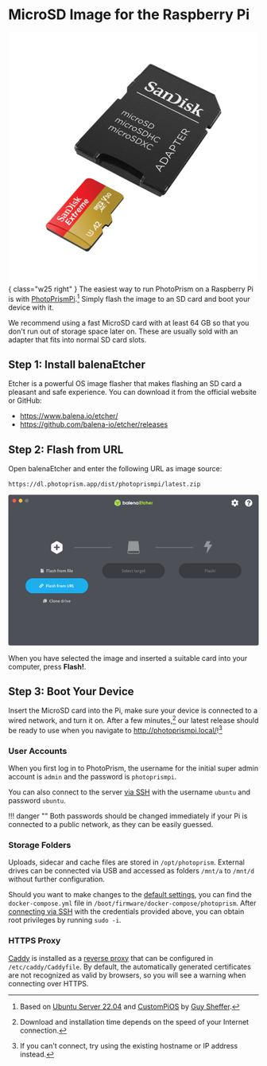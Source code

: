 # MicroSD Image for the Raspberry Pi 

![](microsd-image/card.jpg){ class="w25 right" }
The easiest way to run PhotoPrism on a Raspberry Pi is with [PhotoPrismPi](https://dl.photoprism.app/dist/photoprismpi/).[^1]
Simply flash the image to an SD card and boot your device with it.

We recommend using a fast MicroSD card with at least 64 GB so that you don't run out of storage space later on. These are usually sold with an adapter that fits into normal SD card slots.

## Step 1: Install balenaEtcher

Etcher is a powerful OS image flasher that makes flashing an SD card a pleasant and safe experience. You can download it from the official website or GitHub:

- <https://www.balena.io/etcher/>
- <https://github.com/balena-io/etcher/releases>

## Step 2: Flash from URL

Open balenaEtcher and enter the following URL as image source:

```url
https://dl.photoprism.app/dist/photoprismpi/latest.zip
```

![](microsd-image/flash-url.png)

When you have selected the image and inserted a suitable card into your computer, press **Flash!**.

## Step 3: Boot Your Device

Insert the MicroSD card into the Pi, make sure your device is connected to a wired network, and turn it on. After a few minutes,[^2] our latest release should be ready to use when you navigate to <http://photoprismpi.local/>![^3]

### User Accounts

When you first log in to PhotoPrism, the username for the initial super admin account is `admin` and the password is `photoprismpi`.

You can also connect to the server [via SSH](https://www.howtogeek.com/311287/how-to-connect-to-an-ssh-server-from-windows-macos-or-linux/) with the username `ubuntu` and password `ubuntu`.

!!! danger ""
    Both passwords should be changed immediately if your Pi is connected to a public network, as they can be easily guessed.

### Storage Folders

Uploads, sidecar and cache files are stored in `/opt/photoprism`. External drives can be connected via USB and accessed as folders `/mnt/a` to `/mnt/d` without further configuration.

Should you want to make changes to the [default settings](../config-options.md), you can find the `docker-compose.yml` file in `/boot/firmware/docker-compose/photoprism`.
After [connecting via SSH](https://www.howtogeek.com/311287/how-to-connect-to-an-ssh-server-from-windows-macos-or-linux/) with the credentials provided above, you can obtain root privileges by running `sudo -i`.

### HTTPS Proxy

[Caddy](https://caddyserver.com/docs/) is installed as a [reverse proxy](../proxies/caddy-2.md) that can be configured in `/etc/caddy/Caddyfile`. By default, the automatically generated certificates are not recognized as valid by browsers, so you will see a warning when connecting over HTTPS.

[^1]: Based on [Ubuntu Server 22.04](https://cdimage.ubuntu.com/releases/22.04/release/) and [CustomPiOS](https://github.com/guysoft/CustomPiOS) by [Guy Sheffer](https://github.com/guysoft).
[^2]: Download and installation time depends on the speed of your Internet connection.
[^3]: If you can't connect, try using the existing hostname or IP address instead.
